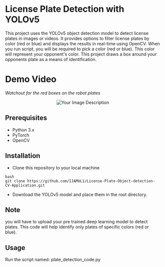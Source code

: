 # License Plate Detection with YOLOv5

This project uses the YOLOv5 object detection model to detect license plates in images or videos. It provides options to filter license plates by color (red or blue) and displays the results in real-time using OpenCV. When you run script, you will be required to pick a color (red or blue). This color will represent your opponent's color. This project draws a box around your opponents plate as a means of identification.

# Demo Video

*Watchout for the red boxes on the robot plates*

<p align="center">
  <img src="https://github.com/IJAMUL1/RTDETR-Tracking-Detection/assets/60096099/b6619da3-78a5-4a82-aa35-f67df451874f" alt="Your Image Description">
</p>


## Prerequisites

- Python 3.x
- PyTorch
- OpenCV

## Installation

- Clone this repository to your local machine
```
bash
git clone https://github.com/IJAMUL1/License-Plate-Object-detection-CV-Application.git
```

- Download the YOLOv5 model and place them in the root directory.

## Note
you will have to upload your pre trained deep learning model to detect plates. This code will help identify only plates of specific colors (red or blue).

## Usage

Run the script named: plate_detection_code.py









